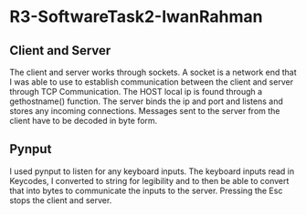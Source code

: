 # R3-SoftwareTask2-IwanRahman

## Client and Server

The client and server works through sockets. A socket is a network end that I was able to use to establish communication
between the client and server through TCP Communication. The HOST local ip is found through a gethostname() function. 
The server binds the ip and port and listens and stores any incoming connections. Messages sent to the server from the 
client have to be decoded in byte form.

## Pynput
I used pynput to listen for any keyboard inputs. The keyboard inputs read in Keycodes, I converted to string for 
legibility and to then be able to convert that into bytes to communicate the inputs to the server. Pressing the Esc 
stops the client and server.



 
